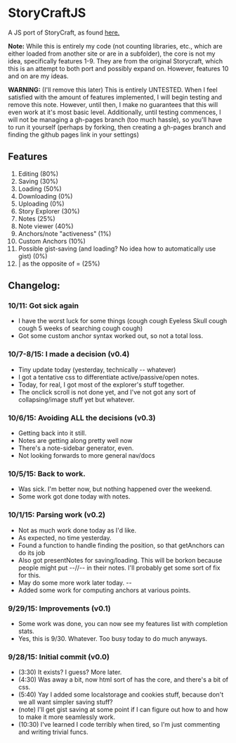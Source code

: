 # StoryCraftJS
A JS port of StoryCraft, as found
[here.](https://www.reddit.com/r/writing/comments/3mhd3s/storycraft_a_simple_story_writing_software_ive/)

**Note:** While this is entirely my code (not counting libraries, etc., which are either loaded from another site
or are in a subfolder), 
the core is not my idea, specifically features 1-9. They are from the original Storycraft, which this is an attempt to
both port and possibly expand on.
However, features 10 and on are my ideas.

**WARNING:** (I'll remove this later) This is entirely UNTESTED. When I feel satisfied with the amount of features
implemented, I will begin testing and remove this note. However, until then, I make no guarantees that this will even work
at it's most basic level. Additionally, until testing commences, I will not be managing a gh-pages branch (too much hassle),
so you'll have to run it yourself (perhaps by forking, then creating a gh-pages branch and finding the github pages link
in your settings)

## Features

1. Editing (80%)
2. Saving (30%)
3. Loading (50%)
4. Downloading (0%)
5. Uploading (0%)
6. Story Explorer (30%)
7. Notes (25%)
8. Note viewer (40%)
9. Anchors/note "activeness" (1%)
10. Custom Anchors (10%)
11. Possible gist-saving (and loading? No idea how to automatically use gist) (0%)
12. | as the opposite of = (25%)

## Changelog:

### 10/11: Got sick again
- I have the worst luck for some things (cough cough Eyeless Skull cough cough 5 weeks of searching cough cough)
- Got some custom anchor syntax worked out, so not a total loss.

### 10/7-8/15: I made a decision (v0.4)
- Tiny update today (yesterday, technically -- whatever)
- I got a tentative css to differentiate active/passive/open notes.
- Today, for real, I got most of the explorer's stuff together.
- The onclick scroll is not done yet, and I've not got any sort of collapsing/image stuff yet but whatever.

### 10/6/15: Avoiding ALL the decisions (v0.3)
- Getting back into it still.
- Notes are getting along pretty well now
- There's a note-sidebar generator, even.
- Not looking forwards to more general nav/docs

### 10/5/15: Back to work.
- Was sick. I'm better now, but nothing happened over the weekend.
- Some work got done today with notes.

### 10/1/15: Parsing work (v0.2)
- Not as much work done today as I'd like.
- As expected, no time yesterday.
- Found a function to handle finding the position, so that getAnchors can do its job
- Also got presentNotes for saving/loading. This will be borkon because people might put --//-- in their notes. I'll
probably get some sort of fix for this.
- May do some more work later today. --
- Added some work for computing anchors at various points.

### 9/29/15: Improvements (v0.1)
- Some work was done, you can now see my features list with completion stats.
- Yes, this is 9/30. Whatever. Too busy today to do much anyways.

### 9/28/15: Initial commit (v0.0)

- (3:30) It exists? I guess? More later.
- (4:30) Was away a bit, now html sort of has the core, and there's a bit of css.
- (5:40) Yay I added some localstorage and cookies stuff, because don't we all want simpler saving stuff?
- (note) I'll get gist saving at some point if I can figure out how to and how to make it more seamlessly work.
- (10:30) I've learned I code terribly when tired, so I'm just commenting and writing trivial funcs.
